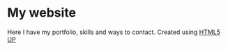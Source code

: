 # My website
Here I have my portfolio, skills and ways to contact.
Created using <a href="https://html5up.net/" target="_blank">HTML5 UP</href>

